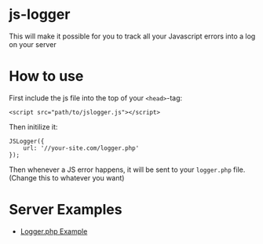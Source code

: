 # js-logger
This will make it possible for you to track all your Javascript errors into a log on your server

# How to use

First include the js file into the top of your `<head>`-tag:   
```
<script src="path/to/jslogger.js"></script>
```

Then initilize it:
```
JSLogger({
    url: '//your-site.com/logger.php'
});
```

Then whenever a JS error happens, it will be sent to your `logger.php` file. (Change this to whatever you want)

# Server Examples
- [Logger.php Example](https://github.com/marktopper/js-logger/blob/master/examples/serverside/logger.php)
